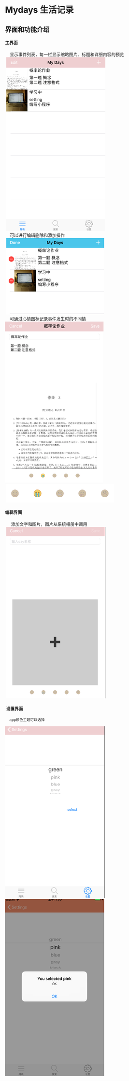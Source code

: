 # Mydays 生活记录
 界面和功能介绍
 -----
####  主界面
      显示事件列表，每一栏显示缩略图片、标题和详细内容的预览<br>
  ![](https://github.com/labman010/Mydays/blob/master/gitpictures/3.png) <br>
     可以进行编辑删除和添加操作<br>
  ![](https://github.com/labman010/Mydays/blob/master/gitpictures/4.png) <br>
     可通过心情图标记录事件发生时的不同情
  ![](https://github.com/labman010/Mydays/blob/master/gitpictures/5.png) <br>
  ![](https://github.com/labman010/Mydays/blob/master/gitpictures/6.png) <br>
	
####  编辑界面
      添加文字和图片，图片从系统相册中调用<br>
  ![](https://github.com/labman010/Mydays/blob/master/gitpictures/7.png) <br>


####  设置界面
	  app颜色主题可以选择
  ![](https://github.com/labman010/Mydays/blob/master/gitpictures/8.png) <br>
  ![](https://github.com/labman010/Mydays/blob/master/gitpictures/9.png) <br>

  

  
  
